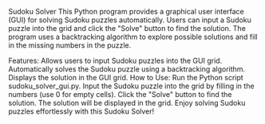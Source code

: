 
Sudoku Solver
This Python program provides a graphical user interface (GUI) for solving Sudoku puzzles automatically. Users can input a Sudoku puzzle into the grid and click the "Solve" button to find the solution. The program uses a backtracking algorithm to explore possible solutions and fill in the missing numbers in the puzzle.

Features:
Allows users to input Sudoku puzzles into the GUI grid.
Automatically solves the Sudoku puzzle using a backtracking algorithm.
Displays the solution in the GUI grid.
How to Use:
Run the Python script sudoku_solver_gui.py.
Input the Sudoku puzzle into the grid by filling in the numbers (use 0 for empty cells).
Click the "Solve" button to find the solution.
The solution will be displayed in the grid.
Enjoy solving Sudoku puzzles effortlessly with this Sudoku Solver!
